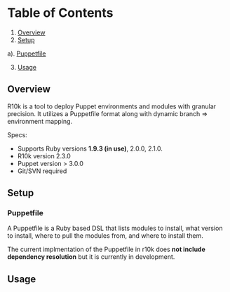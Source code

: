 # Table of Contents
1. [Overview](#overview)
2. [Setup](#setup)

  a). [Puppetfile](#puppetfile)
  
3. [Usage](#usage)

## Overview
R10k is a tool to deploy Puppet environments and modules with granular precision. It utilizes a Puppetfile format along with dynamic branch => environment mapping.

Specs:
+ Supports Ruby versions **1.9.3 (in use)**, 2.0.0, 2.1.0.
+ R10k version 2.3.0
+ Puppet version > 3.0.0
+ Git/SVN required

## Setup
### Puppetfile
A Puppetfile is a Ruby based DSL that lists modules to install, what version to install, where to pull the modules from, and where to install them. 

The current implmentation of the Puppetfile in r10k does **not include dependency resolution** but it is currently in development. 
## Usage
